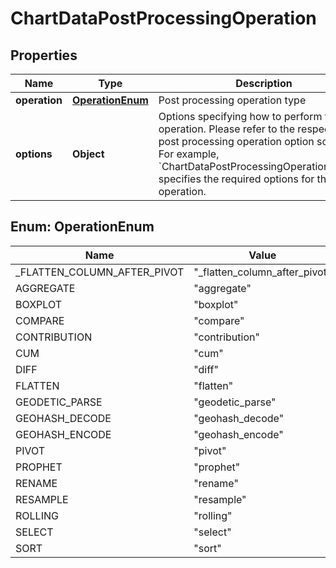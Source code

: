 # ChartDataPostProcessingOperation

## Properties
Name | Type | Description | Notes
------------ | ------------- | ------------- | -------------
**operation** | [**OperationEnum**](#OperationEnum) | Post processing operation type | 
**options** | **Object** | Options specifying how to perform the operation. Please refer to the respective post processing operation option schemas. For example, &#x60;ChartDataPostProcessingOperationOptions&#x60; specifies the required options for the pivot operation. |  [optional]

<a name="OperationEnum"></a>
## Enum: OperationEnum
Name | Value
---- | -----
_FLATTEN_COLUMN_AFTER_PIVOT | &quot;_flatten_column_after_pivot&quot;
AGGREGATE | &quot;aggregate&quot;
BOXPLOT | &quot;boxplot&quot;
COMPARE | &quot;compare&quot;
CONTRIBUTION | &quot;contribution&quot;
CUM | &quot;cum&quot;
DIFF | &quot;diff&quot;
FLATTEN | &quot;flatten&quot;
GEODETIC_PARSE | &quot;geodetic_parse&quot;
GEOHASH_DECODE | &quot;geohash_decode&quot;
GEOHASH_ENCODE | &quot;geohash_encode&quot;
PIVOT | &quot;pivot&quot;
PROPHET | &quot;prophet&quot;
RENAME | &quot;rename&quot;
RESAMPLE | &quot;resample&quot;
ROLLING | &quot;rolling&quot;
SELECT | &quot;select&quot;
SORT | &quot;sort&quot;
